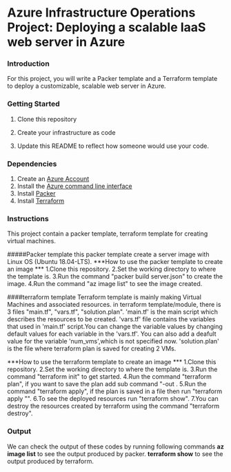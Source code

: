 # Azure Infrastructure Operations Project: Deploying a scalable IaaS web server in Azure

### Introduction
For this project, you will write a Packer template and a Terraform template to deploy a customizable, scalable web server in Azure.

### Getting Started
1. Clone this repository

2. Create your infrastructure as code

3. Update this README to reflect how someone would use your code.

### Dependencies
1. Create an [Azure Account](https://portal.azure.com) 
2. Install the [Azure command line interface](https://docs.microsoft.com/en-us/cli/azure/install-azure-cli?view=azure-cli-latest)
3. Install [Packer](https://www.packer.io/downloads)
4. Install [Terraform](https://www.terraform.io/downloads.html)

### Instructions

This project contain a packer template, terraform template for creating virtual machines.

#####Packer template
this packer template create a server image  with Linux OS (Ubuntu 18.04-LTS). 
***How to use the packer template to create an image ***
1.Clone this repository.
2.Set the working directory to where the template is.
3.Run the command "packer build server.json" to create the image.
4.Run the command "az image list" to see the image created.

####terraform template
Terraform template is mainly making Virtual Machines and associated resources. in terraform template/module, there is 3 files "main.tf", "vars.tf", "solution.plan".
'main.tf' is the main script which describes the resources to be created. 'vars.tf' file contains the variables that used in 'main.tf' script.You can change the variable values by changing default values for each variable in the 'vars.tf'. You can also add a deafult value for the variable 'num_vms',which is not specified now. 'solution.plan' is the file where terraform plan is saved for creating 2 VMs.

***How to use the terraform template to create an image ***
1.Clone this repository.
2.Set the working directory to where the template is.
3.Run the command "terraform init" to get started.
4.Run the command "terraform plan", if you want to save the plan add sub command "-out <filename>.
5.Run the command "terraform apply", if the plan is saved in a file then run "terraform apply "<filename>".
6.To see the deployed resources run "terraform show".
7.You can destroy the resources created by terraform using the command "terraform destroy".


### Output

We can check the output of these codes by running following commands
**az image list** to see the output produced by packer.
**terraform show** to see the output produced by terraform.
